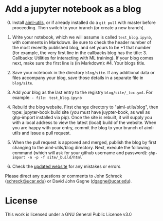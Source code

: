 # Add a jupyter notebook as a blog

0. Install [aiml-utils](https://github.com/NCAR/aiml-utils/tree/master/aimlutils), or if already installed do a `git pull` with master before proceeding. Then switch to your branch (or create a new branch).

1. Write your notebook, which we will assume is called `test_blog.ipynb`, with comments in Markdown. Be sure to check the header number of the most recently published blog, and set yours to be +1 that number (for example, the very first line in the callbacks blog has the title: 3. Callbacks: Utilities for interacting with ML training). If your blog comes next, make sure the first line is (in Markdown): #4. Your blogs title.

2. Save your notebook in the directory `blog/site`. If any additional data or files accompany your blog, save those details in a separate file in `blog/site`.

3. Add your blog as the last entry to the registry `blog/site/_toc.yml`. For example: `- file: test_blog.ipynb`

4. Rebuild the blog website. First change directory to "aiml-utils/blog", then type: jupyter-book build site (you must have juypter-book, as well as ghp-import installed via pip). Once the site is rebuilt, it will supply you with a local address to view the latest (local) build of the website. When you are happy with your entry, commit the blog to your branch of aiml-utils and issue a pull request. 

5. When the pull request is approved and merged, publish the blog by first changing to the aiml-utils/blog directory. Next, execute the following command (which will ask for your github username and password): `ghp-import -n -p -f site/_build/html`

6. Check the [updated website](https://ncar.github.io/aiml-utils/home.html) for any mistakes or errors.

Please direct any questions or comments to John Schreck (schreck@ucar.edu) or David John Gagne (dgagne@ucar.edu).

# License
This work is licensed under a GNU General Public License v3.0